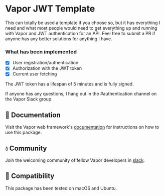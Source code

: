 # Vapor JWT Template

This can totally be used a template if you choose so, but it has everything I need and what most people would need to get everything up and running with Vapor and JWT authentication for an API.
Feel free to submit a PR if anyone has any better solutions for anything I have.

### What has been implemented
- [x] User registration/authentication
- [x] Authorization with the JWT token
- [x] Current user fetching

The JWT token has a lifespan of 5 minutes and is fully signed.

If anyone has any questions, I hang out in the #authentication channel on the Vapor Slack group.


## 📖 Documentation

Visit the Vapor web framework's [documentation](http://docs.vapor.codes) for instructions on how to use this package.

## 💧 Community

Join the welcoming community of fellow Vapor developers in [slack](http://vapor.team).

## 🔧 Compatibility

This package has been tested on macOS and Ubuntu.
